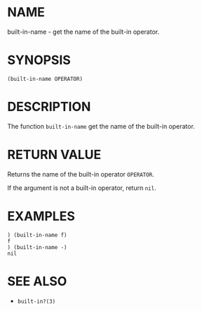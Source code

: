 # NAME
built-in-name - get the name of the built-in operator.

# SYNOPSIS

    (built-in-name OPERATOR)

# DESCRIPTION
The function `built-in-name` get the name of the built-in operator.

# RETURN VALUE
Returns the name of the built-in operator `OPERATOR`.

If the argument is not a built-in operator, return `nil`.

# EXAMPLES

    ) (built-in-name f)
    f
    ) (built-in-name -)
    nil

# SEE ALSO
- `built-in?(3)`
